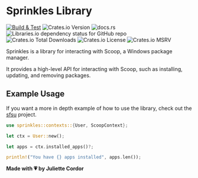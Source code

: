 # Sprinkles Library

[![Build & Test](https://github.com/winpax/sprinkles/actions/workflows/build.yml/badge.svg)](https://github.com/winpax/sprinkles/actions/workflows/build.yml)
![Crates.io Version](https://img.shields.io/crates/v/sprinkles-rs)
![docs.rs](https://img.shields.io/docsrs/sprinkles-rs)
![Libraries.io dependency status for GitHub repo](https://img.shields.io/librariesio/github/winpax/sprinkles)
![Crates.io Total Downloads](https://img.shields.io/crates/d/sprinkles-rs)
![Crates.io License](https://img.shields.io/crates/l/sprinkles-rs)
![Crates.io MSRV](https://img.shields.io/crates/msrv/sprinkles-rs)

Sprinkles is a library for interacting with Scoop, a Windows package manager.

It provides a high-level API for interacting with Scoop, such as installing, updating, and removing packages.

## Example Usage

If you want a more in depth example of how to use the library, check out the [sfsu](https://github.com/winpax/sfsu) project.

```rust
use sprinkles::contexts::{User, ScoopContext};

let ctx = User::new();

let apps = ctx.installed_apps()?;

println!("You have {} apps installed", apps.len());
```

**Made with 💗 by Juliette Cordor**
